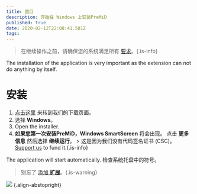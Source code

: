 ```yaml
---
title: 窗口
description: 开始在 Windows 上安装PreMiD
published: true
date: 2020-02-12T22:08:41.501Z
tags:
---
```


> 在继续操作之前，请确保您的系统满足所有 [要求](/install/requirements)。{.is-info}

The installation of the application is very important as the extension can not do anything by itself.

# 安装
1. [点击这里](https://premid.app/downloads) 来转到我们的下载页面。
2. 选择 **Windows**。
3. Open the installer.
4. **如果您第一次安装PreMiD，Windows SmartScreen** 将会出现。 点击 **更多信息** 然后选择 **继续运行**。 > 这是因为我们没有代码签名证书 (CSC)。 [Support us](https://www.patreon.com/Timeraa) to fund it.{.is-info}

The application will start automatically. 检查系统托盘中的符号。

> 别忘了 [添加 **扩展**](/install)。{.is-warning}

![](https://a.icons8.com/djxbtnYm/GBjHDS/svg.svg) {.align-abstopright}